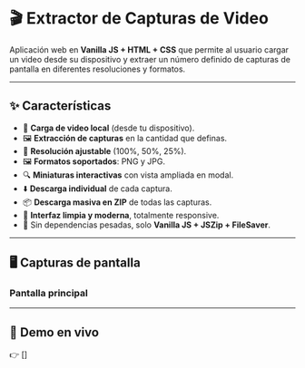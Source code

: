 # 🎬 Extractor de Capturas de Video

Aplicación web en **Vanilla JS + HTML + CSS** que permite al usuario cargar un video desde su dispositivo y extraer un número definido de capturas de pantalla en diferentes resoluciones y formatos.

---

## ✨ Características

- 📂 **Carga de video local** (desde tu dispositivo).  
- 🖼️ **Extracción de capturas** en la cantidad que definas.  
- 📏 **Resolución ajustable** (100%, 50%, 25%).  
- 🖼️ **Formatos soportados**: PNG y JPG.  
- 🔍 **Miniaturas interactivas** con vista ampliada en modal.  
- ⬇️ **Descarga individual** de cada captura.  
- 📦 **Descarga masiva en ZIP** de todas las capturas.  
- 🎨 **Interfaz limpia y moderna**, totalmente responsive.  
- 🚀 Sin dependencias pesadas, solo **Vanilla JS + JSZip + FileSaver**.

---

## 🖥️ Capturas de pantalla

### Pantalla principal


---

## 🚀 Demo en vivo
👉 []  
